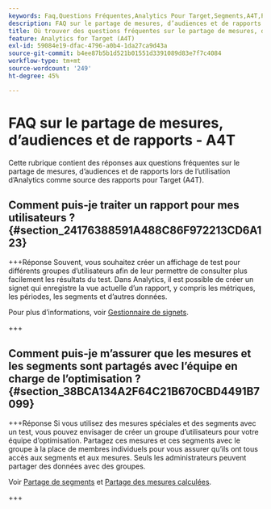 ```yaml
---
keywords: Faq,Questions Fréquentes,Analytics Pour Target,Segments,A4T,Partager Des Rapports
description: FAQ sur le partage de mesures, d’audiences et de rapports lors de l’utilisation d’Analytics pour [!DNL Target] (A4T). A4T vous permet d’utiliser les rapports Analytics pour Adobe [!DNL Target] activités.
title: Où trouver des questions fréquentes sur le partage de mesures, d’audiences et de rapports dans A4T ?
feature: Analytics for Target (A4T)
exl-id: 59084e19-dfac-4796-a0b4-1da27ca9d43a
source-git-commit: b4ee87b5b1d521b01551d3391089d83e7f7c4084
workflow-type: tm+mt
source-wordcount: '249'
ht-degree: 45%

---
```


# FAQ sur le partage de mesures, d’audiences et de rapports - A4T

Cette rubrique contient des réponses aux questions fréquentes sur le partage de mesures, d’audiences et de rapports lors de l’utilisation d’Analytics comme source des rapports pour Target (A4T).

## Comment puis-je traiter un rapport pour mes utilisateurs ? {#section_24176388591A488C86F972213CD6A123}

+++Réponse Souvent, vous souhaitez créer un affichage de test pour différents groupes d’utilisateurs afin de leur permettre de consulter plus facilement les résultats du test. Dans Analytics, il est possible de créer un signet qui enregistre la vue actuelle d’un rapport, y compris les métriques, les périodes, les segments et d’autres données.

Pour plus d’informations, voir [Gestionnaire de signets](https://experienceleague.adobe.com/docs/analytics/analyze/reports-analytics/bookmarks.html).

+++

## Comment puis-je m’assurer que les mesures et les segments sont partagés avec l’équipe en charge de l’optimisation ? {#section_38BCA134A2F64C21B670CBD4491B7099}

+++Réponse Si vous utilisez des mesures spéciales et des segments avec un test, vous pouvez envisager de créer un groupe d’utilisateurs pour votre équipe d’optimisation. Partagez ces mesures et ces segments avec le groupe à la place de membres individuels pour vous assurer qu’ils ont tous accès aux segments et aux mesures. Seuls les administrateurs peuvent partager des données avec des groupes.

Voir [Partage de segments](https://experienceleague.adobe.com/docs/analytics/components/segmentation/segmentation-workflow/t-seg-share.html) et [Partage des mesures calculées](https://experienceleague.adobe.com/docs/analytics/components/calculated-metrics/calcmetric-workflow/cm-sharing.html).

+++
